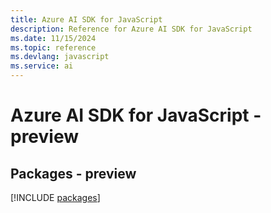 ```yaml
---
title: Azure AI SDK for JavaScript
description: Reference for Azure AI SDK for JavaScript
ms.date: 11/15/2024
ms.topic: reference
ms.devlang: javascript
ms.service: ai
---
```

# Azure AI SDK for JavaScript - preview
## Packages - preview
[!INCLUDE [packages](ai-index.md)]
